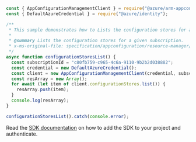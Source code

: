 ```javascript
const { AppConfigurationManagementClient } = require("@azure/arm-appconfiguration");
const { DefaultAzureCredential } = require("@azure/identity");

/**
 * This sample demonstrates how to Lists the configuration stores for a given subscription.
 *
 * @summary Lists the configuration stores for a given subscription.
 * x-ms-original-file: specification/appconfiguration/resource-manager/Microsoft.AppConfiguration/stable/2022-05-01/examples/ConfigurationStoresList.json
 */
async function configurationStoresList() {
  const subscriptionId = "c80fb759-c965-4c6a-9110-9b2b2d038882";
  const credential = new DefaultAzureCredential();
  const client = new AppConfigurationManagementClient(credential, subscriptionId);
  const resArray = new Array();
  for await (let item of client.configurationStores.list()) {
    resArray.push(item);
  }
  console.log(resArray);
}

configurationStoresList().catch(console.error);
```

Read the [SDK documentation](https://github.com/Azure/azure-sdk-for-js/blob/%40azure%2Farm-appconfiguration_3.0.0/sdk/appconfiguration/arm-appconfiguration/README.md) on how to add the SDK to your project and authenticate.
